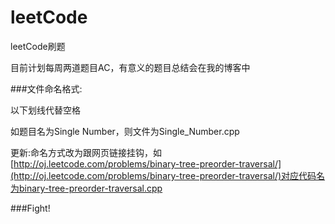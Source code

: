 leetCode
========

leetCode刷题

目前计划每周两道题目AC，有意义的题目总结会在我的博客中

###文件命名格式:

以下划线代替空格

如题目名为Single Number，则文件为Single_Number.cpp

更新:命名方式改为跟网页链接挂钩，如[http://oj.leetcode.com/problems/binary-tree-preorder-traversal/](http://oj.leetcode.com/problems/binary-tree-preorder-traversal/)对应代码名为binary-tree-preorder-traversal.cpp

###Fight!
